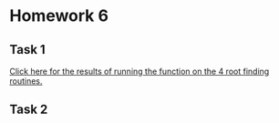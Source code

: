 # Homework 6

## Task 1

[Click here for the results of running the function on the 4 root finding routines.](https://github.com/clarissalabrum/math4610/blob/master/homework/Task1.md)

## Task 2


